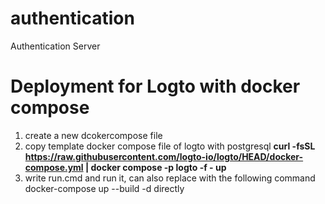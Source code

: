 # authentication
Authentication Server

# Deployment for Logto with docker compose
1. create a new dcokercompose file
2. copy template docker compose file of logto with postgresql
**curl -fsSL https://raw.githubusercontent.com/logto-io/logto/HEAD/docker-compose.yml | docker compose -p logto -f - up**
3. write run.cmd and run it, can also replace with the following command docker-compose up --build -d directly

